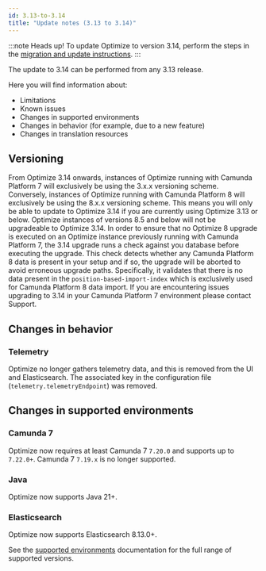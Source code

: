 ```yaml
---
id: 3.13-to-3.14
title: "Update notes (3.13 to 3.14)"
---
```


:::note Heads up!
To update Optimize to version 3.14, perform the steps in the [migration and update instructions](./instructions.md).
:::

The update to 3.14 can be performed from any 3.13 release.

Here you will find information about:

- Limitations
- Known issues
- Changes in supported environments
- Changes in behavior (for example, due to a new feature)
- Changes in translation resources

## Versioning

From Optimize 3.14 onwards, instances of Optimize running with Camunda Platform 7 will exclusively be using the 3.x.x versioning scheme. Conversely, instances of Optimize running with Camunda Platform 8 will exclusively be using the 8.x.x versioning scheme. This means you will only be able to update to Optimize 3.14 if you are currently using Optimize 3.13 or below. Optimize instances of versions 8.5 and below will not be upgradeable to Optimize 3.14.
In order to ensure that no Optimize 8 upgrade is executed on an Optimize instance previously running with Camunda Platform 7, the 3.14 upgrade runs a check against you database before executing the upgrade. This check detects whether any Camunda Platform 8 data is present in your setup and if so, the upgrade will be aborted to avoid erroneous upgrade paths. Specifically, it validates that there is no data present in the `position-based-import-index` which is exclusively used for Camunda Platform 8 data import. If you are encountering issues upgrading to 3.14 in your Camunda Platform 7 environment please contact Support.

## Changes in behavior

### Telemetry

Optimize no longer gathers telemetry data, and this is removed from the UI and Elasticsearch. The associated key in the configuration file (`telemetry.telemetryEndpoint`) was removed.

## Changes in supported environments

### Camunda 7

Optimize now requires at least Camunda 7 `7.20.0` and supports up to `7.22.0+`. Camunda 7 `7.19.x` is no longer supported.

### Java

Optimize now supports Java 21+.

### Elasticsearch

Optimize now supports Elasticsearch 8.13.0+.

See the [supported environments]($docs$/reference/supported-environments/#component-requirements) documentation for the full range of supported versions.

